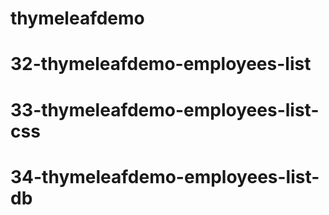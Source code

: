 # thymeleafdemo
# 32-thymeleafdemo-employees-list
# 33-thymeleafdemo-employees-list-css
# 34-thymeleafdemo-employees-list-db
